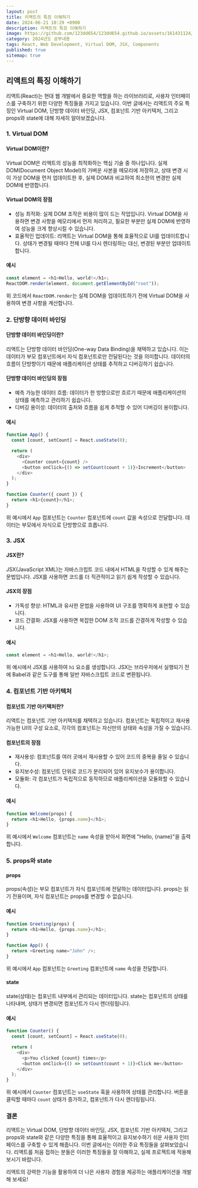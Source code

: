 ```yaml
---
layout: post
title: 리액트의 특징 이해하기
date: 2024-06-21 10:29 +0900
description: 리액트의 특징 이해하기
image: https://github.com/123dd654/123dd654.github.io/assets/161431124/4c7e2466-9070-408b-8b29-3c3e33e7e1b4
category: 2024년도 공부내용
tags: React, Web Development, Virtual DOM, JSX, Components
published: true
sitemap: true
---
```


## 리액트의 특징 이해하기

리액트(React)는 현대 웹 개발에서 중요한 역할을 하는 라이브러리로, 사용자 인터페이스를 구축하기 위한 다양한 특징들을 가지고 있습니다. 이번 글에서는 리액트의 주요 특징인 Virtual DOM, 단방향 데이터 바인딩, JSX, 컴포넌트 기반 아키텍처, 그리고 props와 state에 대해 자세히 알아보겠습니다.

### 1. Virtual DOM

#### Virtual DOM이란?

Virtual DOM은 리액트의 성능을 최적화하는 핵심 기술 중 하나입니다. 실제 DOM(Document Object Model)의 가벼운 사본을 메모리에 저장하고, 상태 변경 시 이 가상 DOM을 먼저 업데이트한 후, 실제 DOM과 비교하여 최소한의 변경만 실제 DOM에 반영합니다.

#### Virtual DOM의 장점

- 성능 최적화: 실제 DOM 조작은 비용이 많이 드는 작업입니다. Virtual DOM을 사용하면 변경 사항을 메모리에서 먼저 처리하고, 필요한 부분만 실제 DOM에 반영하여 성능을 크게 향상시킬 수 있습니다.
- 효율적인 업데이트: 리액트는 Virtual DOM을 통해 효율적으로 UI를 업데이트합니다. 상태가 변경될 때마다 전체 UI를 다시 렌더링하는 대신, 변경된 부분만 업데이트합니다.

#### 예시

```javascript
const element = <h1>Hello, world!</h1>;
ReactDOM.render(element, document.getElementById("root"));
```

위 코드에서 `ReactDOM.render`는 실제 DOM을 업데이트하기 전에 Virtual DOM을 사용하여 변경 사항을 계산합니다.

### 2. 단방향 데이터 바인딩

#### 단방향 데이터 바인딩이란?

리액트는 단방향 데이터 바인딩(One-way Data Binding)을 채택하고 있습니다. 이는 데이터가 부모 컴포넌트에서 자식 컴포넌트로만 전달된다는 것을 의미합니다. 데이터의 흐름이 단방향이기 때문에 애플리케이션 상태를 추적하고 디버깅하기 쉽습니다.

#### 단방향 데이터 바인딩의 장점

- 예측 가능한 데이터 흐름: 데이터가 한 방향으로만 흐르기 때문에 애플리케이션의 상태를 예측하고 관리하기 쉽습니다.
- 디버깅 용이성: 데이터의 출처와 흐름을 쉽게 추적할 수 있어 디버깅이 용이합니다.

#### 예시

```javascript
function App() {
  const [count, setCount] = React.useState(0);

  return (
    <div>
      <Counter count={count} />
      <button onClick={() => setCount(count + 1)}>Increment</button>
    </div>
  );
}

function Counter({ count }) {
  return <h1>{count}</h1>;
}
```

위 예시에서 `App` 컴포넌트는 `Counter` 컴포넌트에 `count` 값을 속성으로 전달합니다. 데이터는 부모에서 자식으로 단방향으로 흐릅니다.

### 3. JSX

#### JSX란?

JSX(JavaScript XML)는 자바스크립트 코드 내에서 HTML을 작성할 수 있게 해주는 문법입니다. JSX를 사용하면 코드를 더 직관적이고 읽기 쉽게 작성할 수 있습니다.

#### JSX의 장점

- 가독성 향상: HTML과 유사한 문법을 사용하여 UI 구조를 명확하게 표현할 수 있습니다.
- 코드 간결화: JSX를 사용하면 복잡한 DOM 조작 코드를 간결하게 작성할 수 있습니다.

#### 예시

```javascript
const element = <h1>Hello, world!</h1>;
```

위 예시에서 JSX를 사용하여 `h1` 요소를 생성합니다. JSX는 브라우저에서 실행되기 전에 Babel과 같은 도구를 통해 일반 자바스크립트 코드로 변환됩니다.

### 4. 컴포넌트 기반 아키텍처

#### 컴포넌트 기반 아키텍처란?

리액트는 컴포넌트 기반 아키텍처를 채택하고 있습니다. 컴포넌트는 독립적이고 재사용 가능한 UI의 구성 요소로, 각각의 컴포넌트는 자신만의 상태와 속성을 가질 수 있습니다.

#### 컴포넌트의 장점

- 재사용성: 컴포넌트를 여러 곳에서 재사용할 수 있어 코드의 중복을 줄일 수 있습니다.
- 유지보수성: 컴포넌트 단위로 코드가 분리되어 있어 유지보수가 용이합니다.
- 모듈화: 각 컴포넌트가 독립적으로 동작하므로 애플리케이션을 모듈화할 수 있습니다.

#### 예시

```javascript
function Welcome(props) {
  return <h1>Hello, {props.name}</h1>;
}
```

위 예시에서 `Welcome` 컴포넌트는 `name` 속성을 받아서 화면에 "Hello, {name}"을 출력합니다.

### 5. props와 state

#### props

props(속성)는 부모 컴포넌트가 자식 컴포넌트에 전달하는 데이터입니다. props는 읽기 전용이며, 자식 컴포넌트는 props를 변경할 수 없습니다.

#### 예시

```javascript
function Greeting(props) {
  return <h1>Hello, {props.name}</h1>;
}

function App() {
  return <Greeting name="John" />;
}
```

위 예시에서 `App` 컴포넌트는 `Greeting` 컴포넌트에 `name` 속성을 전달합니다.

#### state

state(상태)는 컴포넌트 내부에서 관리되는 데이터입니다. state는 컴포넌트의 상태를 나타내며, 상태가 변경되면 컴포넌트가 다시 렌더링됩니다.

#### 예시

```javascript
function Counter() {
  const [count, setCount] = React.useState(0);

  return (
    <div>
      <p>You clicked {count} times</p>
      <button onClick={() => setCount(count + 1)}>Click me</button>
    </div>
  );
}
```

위 예시에서 `Counter` 컴포넌트는 `useState` 훅을 사용하여 상태를 관리합니다. 버튼을 클릭할 때마다 `count` 상태가 증가하고, 컴포넌트가 다시 렌더링됩니다.

### 결론

리액트는 Virtual DOM, 단방향 데이터 바인딩, JSX, 컴포넌트 기반 아키텍처, 그리고 props와 state와 같은 다양한 특징을 통해 효율적이고 유지보수하기 쉬운 사용자 인터페이스를 구축할 수 있게 해줍니다. 이번 글에서는 이러한 주요 특징들을 살펴보았습니다. 리액트를 처음 접하는 분들은 이러한 특징들을 잘 이해하고, 실제 프로젝트에 적용해 보시기 바랍니다.

리액트의 강력한 기능을 활용하여 더 나은 사용자 경험을 제공하는 애플리케이션을 개발해 보세요!
